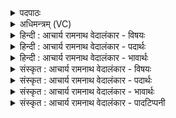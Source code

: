 <details><summary>पदपाठः</summary>

अ꣡प꣢꣯। अ꣡मी꣢꣯वाम्। अ꣡प꣢। स्रि꣡ध꣢꣯म्। अ꣡प꣢꣯। से꣣धत। दुर्मति꣢म्। दुः꣣। मति꣢म्। आ꣡दि꣢꣯त्यासः। आ। दि꣣त्यासः। युयो꣡त꣢न। यु꣣यो꣡त꣢। न꣣। नः। अँ꣡ह꣢꣯सः। ३९७।
</details>

<details><summary>अधिमन्त्रम् (VC)</summary>

- आदित्याः
- इरिम्बिठिः काण्वः
- उष्णिक्
- ऋषभः
- ऐन्द्रं काण्डम्
</details>

<details><summary>हिन्दी : आचार्य रामनाथ वेदालंकार - विषयः</summary>

अगले मन्त्र के आदित्य देवता हैं। उनसे कष्ट आदि के निवारण की प्रार्थना की गयी है।
</details>

<details><summary>हिन्दी : आचार्य रामनाथ वेदालंकार - पदार्थः</summary>

पदार्थान्वयभाषाः -  हे (आदित्यासः) शरीरस्थ प्राणो, राष्ट्रस्थ क्षत्रिय राजपुरुषो अथवा आदित्य ब्रह्मचारियो ! तुम शरीर, समाज और राष्ट्र से (अमीवाम्) रोग को (अप) दूर करो, (स्रिधम्) हिंसावृत्ति, शत्रुकृत हिंसा और हिंसक को (अप) दूर करो, तथा (दुर्मतिम्) कुमति को (अप सेधत) दूर करो। साथ ही (नः) हमें (अंहसः) पाप से (युयोतन) पृथक् करो ॥७॥
</details>

<details><summary>हिन्दी : आचार्य रामनाथ वेदालंकार - भावार्थः</summary>

भावार्थभाषाः -  प्राणायाम से, क्षत्रिय राजपुरुषों के कर्तव्यपालन से और आदित्य ब्रह्मचारियों के प्रयत्न से राष्ट्र से यथायोग्य रोग, हिंसावृत्तियाँ, शत्रुकृत हिंसा-उपद्रव आदि तथा पाप दूर किये जा सकते हैं ॥७॥
</details>

<details><summary>संस्कृत : आचार्य रामनाथ वेदालंकार - विषयः</summary>

अथादित्या देवताः। ते कष्टादीनां निवारणाय प्रार्थ्यन्ते।
</details>

<details><summary>संस्कृत : आचार्य रामनाथ वेदालंकार - पदार्थः</summary>

पदार्थान्वयभाषाः -  हे (आदित्यासः) शरीरस्थाः प्राणाः, राष्ट्रस्थाः क्षत्रियाः राजपुरुषाः, आदित्यब्रह्मचारिणो वा ! त्यान् नु क्षत्रियाँ॒ अव॑ आदि॒त्यान् या॑चिषामहे। ऋ० ८।६७।१—इति श्रुतेः क्षत्रिया राजपुरुषा अपि आदित्या उच्यन्ते। यूयम् शरीरात् समाजाद् राष्ट्राच्च (अमीवाम्) रोगम्। अम रोगे चुरादिः। (अप) अपसेधत अपगमयत, (स्रिधम्२) हिंसावृत्तिं, शत्रुकृतां हिंसां, हिंसकं वा (अप) अपसेधत अपगमयत। (दुर्मतिम्) कुमतिं च (अपसेधत) अप गमयत। सेधतिः गतिकर्मा। निघं० २।१४। किञ्च (नः) अस्मान् (अंहसः) पापात् (युयोतन) पृथक्कुरुत। यु मिश्रणामिश्रणयोः अदादिः, लोटि मध्यमबहुवचने ‘बहुलं छन्दसि। अ० २।४।७६’ इति शपः श्लौ ‘युयुत’ इति प्राप्ते ‘तप्तनप्तनथनाश्च। अ० ७।१।४५’ इति तस्य तनबादेशः। संहितायां दीर्घश्छान्दसः ॥७॥
</details>

<details><summary>संस्कृत : आचार्य रामनाथ वेदालंकार - भावार्थः</summary>

भावार्थभाषाः -  प्राणायामेन, क्षत्रियाणां राजपुरुषाणां कर्तव्यपालनेन, आदित्यब्रह्मचारिणां प्रयत्नेन च राष्ट्राद् यथायोग्यं रोगा हिंसावृत्तयः शत्रुकृता हिंसोपद्रवादयः पापानि च दूरीकर्तुं शक्यन्ते ॥७॥
</details>

<details><summary>संस्कृत : आचार्य रामनाथ वेदालंकार - पादटिप्पनी</summary>

टिप्पणी:   १. ऋ० ८।१८।१०। २. सृधम् शोषयितारम् उद्वेगकरं सत्त्वादि—इति वि०। स्रिधं हिंसां शत्रुभिः क्रियमाणाम्। क्षयो वा स्रिक्—इति भ०। स्रिधं बाधकं शत्रुम्—इति सा०।
</details>